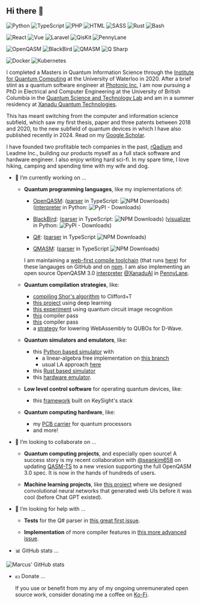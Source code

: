 ## Hi there 👋

<!--
**comp-phys-marc/comp-phys-marc** is a ✨ _special_ ✨ repository because its `README.md` (this file) appears on your GitHub profile.

Here are some ideas to get you started:

- 🔭 I’m currently working on ...
- 🌱 I’m currently learning ...
- 👯 I’m looking to collaborate on ...
- 🤔 I’m looking for help with ...
- 💬 Ask me about ...
- 📫 How to reach me: ...
- 😄 Pronouns: ...
- ⚡ Fun fact: ...
-->
<!-- <img width="1993" height="726" alt="image1-23-2" src="https://github.com/user-attachments/assets/df1342b4-9abc-4aa1-acce-872ca3ac25dd" /> -->
<!-- <img width="1964" height="670" alt="image1-81-4" src="https://github.com/user-attachments/assets/7c498065-4198-47b8-a80a-b9caf65dbd69" /> -->


![Python](https://img.shields.io/badge/python-3670A0?style=for-the-badge&logo=python&logoColor=ffdd54)
![TypeScript](https://img.shields.io/badge/typescript-007acc?style=for-the-badge&logo=typescript&logoColor=ffffff)
![PHP](https://img.shields.io/badge/php-474a8a?style=for-the-badge&logo=php&logoColor=ffffff)
![HTML](https://img.shields.io/badge/html-e34c26?style=for-the-badge&logo=html5&logoColor=ffffff)
![SASS](https://img.shields.io/badge/sass-cd6799?style=for-the-badge&logo=sass&logoColor=ffffff)
![Rust](https://img.shields.io/badge/rust-ce422b?style=for-the-badge&logo=rust&logoColor=000000)
![Bash](https://img.shields.io/badge/GNU%20Bash-4EAA25?style=for-the-badge&logo=GNU%20Bash&logoColor=white)

![React](https://img.shields.io/badge/react-555555?style=for-the-badge&logo=react&logoColor=61DBFB)
![Vue](https://img.shields.io/badge/Vue.js-35495E?style=for-the-badge&logo=vuedotjs&logoColor=4FC08D)
![Laravel](https://img.shields.io/badge/laravel-6c6c6c?style=for-the-badge&logo=laravel&logoColor=f05340)
![QisKit](https://img.shields.io/badge/qiskit-black?style=for-the-badge&logo=qiskit&logoColor=white)
![PennyLane](https://img.shields.io/badge/pennylane-05B2FF?style=for-the-badge)

![OpenQASM](https://img.shields.io/badge/openqasm-blue?style=for-the-badge)
![BlackBird](https://img.shields.io/badge/blackbird-black?style=for-the-badge)
![QMASM](https://img.shields.io/badge/qmasm-555555?style=for-the-badge)
![Q Sharp](https://img.shields.io/badge/qsharp-purple?style=for-the-badge)

![Docker](https://img.shields.io/badge/docker-0db7ed?style=for-the-badge&logo=docker&logoColor=ffffff)
![Kubernetes](https://img.shields.io/badge/kubernetes-blue?style=for-the-badge&logo=kubernetes&logoColor=ffffff)

I completed a Masters in Quantum Information Science through the [Institute for Quantum Computing](https://uwaterloo.ca/institute-for-quantum-computing/) at the University of Waterloo in 2020. After a brief stint as a quantum software engineer at [Photonic Inc](https://photonic.com/), I am now pursuing a PhD in Electrical and Computer Engineering at the University of British Columbia in the [Quantum Science and Technology Lab](https://sites.google.com/view/ubcqtl/home) and am in a summer residency at [Xanadu Quantum Technologies](https://www.xanadu.ai/).

This has meant switching from the computer and information science subfield, which saw my first thesis, paper and three patents between 2018 and 2020, to the new subfield of quantum devices in which I have also published recently in 2024. Read on my [Google Scholar](https://scholar.google.ca/citations?user=XkHhU_0AAAAJ&hl=en).

I have founded two profitable tech companies in the past, [rQadium](https://marcusedwards.me/rqadium/) and Leadme Inc., building our products myself as a full stack software and hardware engineer.
I also enjoy writing hard sci-fi. In my spare time, I love hiking, camping and spending time with my wife and dog.

- 🔭 I’m currently working on ...

  - **Quantum programming languages**, like my implementations of:

    - [OpenQASM](https://openqasm.com/): ([parser](https://github.com/comp-phys-marc/qasm-ts) in TypeScript: ![NPM Downloads](https://img.shields.io/npm/dy/qasm-ts)) ([interpreter](https://github.com/PennyLaneAI/pennylane/blob/master/pennylane/io/qasm_interpreter.py) in Python: ![PyPI - Downloads](https://img.shields.io/pypi/dw/pennylane))
   
    - [BlackBird](https://strawberryfields.ai/photonics/demos/run_blackbird.html): ([parser](https://github.com/comp-phys-marc/blackbird-ts) in TypeScript: ![NPM Downloads](https://img.shields.io/npm/dy/blackbird-ts)) ([visualizer](https://github.com/XanaduAI/strawberryfields/blob/master/strawberryfields/circuitdrawer.py) in Python: ![PyPI - Downloads](https://img.shields.io/pypi/dw/strawberryfields))

    - [Q#](https://learn.microsoft.com/en-us/azure/quantum/qsharp-overview): ([parser](https://github.com/comp-phys-marc/q-sharp-ts) in TypeScript ![NPM Downloads](https://img.shields.io/npm/dy/q-sharp-ts))
  
    - [QMASM](https://github.com/lanl/qmasm): ([parser](https://github.com/comp-phys-marc/qmasm-ts) in TypeScript ![NPM Downloads](https://img.shields.io/npm/dy/qmasm-ts))

    I am maintaining a [web-first compile toolchain](https://www.researchgate.net/publication/391803478_A_Web_Based_Compile_Toolchain_for_Quantum_Programming_Languages) (that runs [here](https://github.com/comp-phys-marc/distributed-emulator)) for these langauges on GitHub and on [npm](https://www.npmjs.com/~marcusedwards). I am also implementing an open source OpenQASM 3.0 [interpreter](https://github.com/PennyLaneAI/pennylane/blob/master/pennylane/io/qasm_interpreter.py) [@XanaduAI](https://github.com/XanaduAI) in [PennyLane](https://github.com/PennyLaneAI/pennylane). <!-- ![GitHub Downloads (all assets, all releases)](https://img.shields.io/github/downloads/PennyLaneAI/pennylane/total). -->

  - **Quantum compilation strategies**, like:
    -  [compiling Shor's algorithm](https://github.com/comp-phys-marc/compiling-shor) to Clifford+T
    -  [this project](https://github.com/comp-phys-marc/quantum_channel_characterization) using deep learning
    -  [this experiment](https://github.com/comp-phys-marc/circuit-parsers) using quantum circuit image recognition
    -  [this](https://github.com/PennyLaneAI/pennylane/pull/7748) compiler pass
    -  [this](https://github.com/PennyLaneAI/pennylane/pull/7754) compiler pass
    -  a [strategy](https://uwspace.uwaterloo.ca/items/217087f7-8443-4ebd-8299-bba947a552c0) for lowering WebAssembly to QUBOs for D-Wave.

  - **Quantum simulators and emulators**, like:
    - this [Python based simulator](https://github.com/comp-phys-marc/qeelib) with
      - a linear-algebra free implementation on [this branch](https://github.com/comp-phys-marc/qeelib)
      - usual LA approach [here](https://github.com/comp-phys-marc/qeelib/tree/vectorize)
    - this [Rust based simulator](https://github.com/comp-phys-marc/qeelibrs)
    - this [hardware emulator](https://arxiv.org/abs/2302.00821).

  - **Low level control software** for operating quantum devices, like:
    - this [framework](https://github.com/Quantum-Science-and-Technology-Lab/labber-wrapper) built on KeySight's stack

  - **Quantum computing hardware**, like:
    - my [PCB carrier](https://github.com/comp-phys-marc/carrier_PCB) for quantum processors
    - and more!

- 👯 I’m looking to collaborate on ...

  - **Quantum computing projects**, and especially open source! A success story is my recent collaboration with [@seankim658](https://github.com/seankim658) on updating [QASM-TS](https://github.com/comp-phys-marc/qasm-ts) to a new vresion supporting the full OpenQASM 3.0 spec. It is now in the hands of hundreds of users.

  - **Machine learning projects**, like [this project](https://patents.google.com/patent/US20210303973A1/en) where we designed convolutional neural networks that generated web UIs before it was cool (before Chat GPT existed).

- 🤔 I’m looking for help with ...

  - **Tests** for the Q\# parser in [this great first issue](https://github.com/comp-phys-marc/q-sharp-ts/issues/1).

  - **Implementation** of more compiler features in [this more advanced issue](https://github.com/comp-phys-marc/q-sharp-ts/issues/2).

- :bar_chart: GitHub stats ... 

![Marcus' GitHub stats](https://github-readme-stats.vercel.app/api?username=comp-phys-marc&show=reviews,prs_merged&theme=dark)

<!-- <img src="https://github-readme-stats.vercel.app/api/top-langs/?username=comp-phys-marc" /> -->

- :dollar: Donate ...

  If you use or benefit from my any of my ongoing unremunerated open source work, consider donating me a coffee on [Ko-Fi](https://ko-fi.com/marcusedwards).

